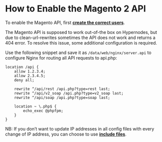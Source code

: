 <!-- source: https://support.hypernode.com/en/ecommerce/magento-2/how-to-enable-the-magento-2-api/ -->

# How to Enable the Magento 2 API

To enable the Magento API, first [**create the correct users**](https://www.yireo.com/tutorials/magebridge/administration/596-step-by-step-create-a-magento-api-user).

The Magento API is supposed to work out-of-the box on Hypernodes, but due to clean-url-rewrites sometimes the API does not work and returns a 404 error.
To resolve this issue, some additional configuration is required.

Use the following snippet and save it as `/data/web/nginx/server.api` to configure Nginx for routing all API requests to api.php:

```nginx
location /api {
    allow 1.2.3.4;
    allow 2.3.4.5;
    deny all;

    rewrite ^/api/rest /api.php?type=rest last;
    rewrite ^/api/v2_soap /api.php?type=v2_soap last;
    rewrite ^/api/soap /api.php?type=soap last;

    location ~ \.php$ {
        echo_exec @phpfpm;
    }
}
```

NB: If you don’t want to update IP addresses in all config files with every change of IP address, you can choose to use [**include files**](https://support.hypernode.com/knowledgebase/create-reusable-config-for-custom-snippets/).
